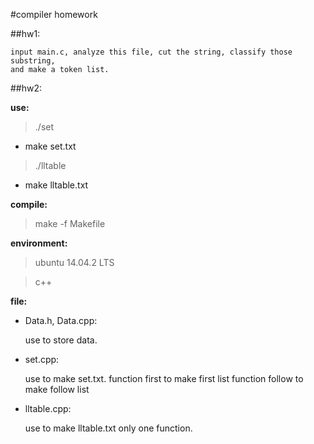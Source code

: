 #compiler homework

##hw1:

	input main.c, analyze this file, cut the string, classify those substring,
	and make a token list.

##hw2:

**use:**

>	./set

- make set.txt

>	./lltable

- make lltable.txt

**compile:**

>	make -f Makefile

**environment:**

>	ubuntu 14.04.2 LTS

>	c++

**file:**

- Data.h, Data.cpp:

	use to store data.

- set.cpp:

	use to make set.txt.
	function first to make first list
	function follow to make follow list

- lltable.cpp:

	use to make lltable.txt
	only one function.
